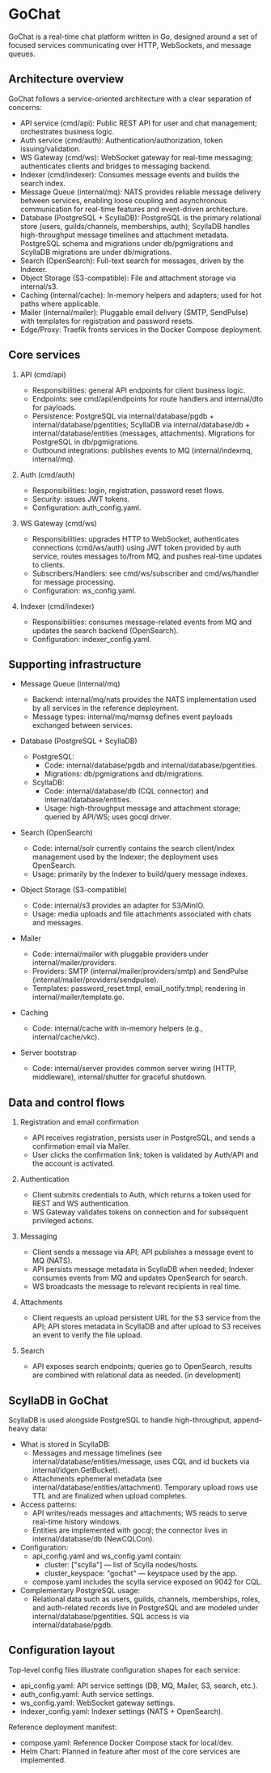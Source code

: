 # GoChat

GoChat is a real-time chat platform written in Go, designed around a set of focused services communicating over HTTP, WebSockets, and message queues.

## Architecture overview

GoChat follows a service-oriented architecture with a clear separation of concerns:

- API service (cmd/api): Public REST API for user and chat management; orchestrates business logic.
- Auth service (cmd/auth): Authentication/authorization, token issuing/validation.
- WS Gateway (cmd/ws): WebSocket gateway for real-time messaging; authenticates clients and bridges to messaging backend.
- Indexer (cmd/indexer): Consumes message events and builds the search index.
- Message Queue (internal/mq): NATS provides reliable message delivery between services, enabling loose coupling and asynchronous communication for real-time features and event-driven architecture.
- Database (PostgreSQL + ScyllaDB): PostgreSQL is the primary relational store (users, guilds/channels, memberships, auth); ScyllaDB handles high-throughput message timelines and attachment metadata. PostgreSQL schema and migrations under db/pgmigrations and ScyllaDB migrations are under db/migrations.
- Search (OpenSearch): Full-text search for messages, driven by the Indexer.
- Object Storage (S3-compatible): File and attachment storage via internal/s3.
- Caching (internal/cache): In-memory helpers and adapters; used for hot paths where applicable.
- Mailer (internal/mailer): Pluggable email delivery (SMTP, SendPulse) with templates for registration and password resets.
- Edge/Proxy: Traefik fronts services in the Docker Compose deployment.

## Core services

1. API (cmd/api)
   - Responsibilities: general API endpoints for client business logic.
   - Endpoints: see cmd/api/endpoints for route handlers and internal/dto for payloads.
   - Persistence: PostgreSQL via internal/database/pgdb + internal/database/pgentities; ScyllaDB via internal/database/db + internal/database/entities (messages, attachments). Migrations for PostgreSQL in db/pgmigrations.
   - Outbound integrations: publishes events to MQ (internal/indexmq, internal/mq).

2. Auth (cmd/auth)
   - Responsibilities: login, registration, password reset flows.
   - Security: issues JWT tokens.
   - Configuration: auth_config.yaml.

3. WS Gateway (cmd/ws)
   - Responsibilities: upgrades HTTP to WebSocket, authenticates connections (cmd/ws/auth) using JWT token provided by auth service, routes messages to/from MQ, and pushes real-time updates to clients.
   - Subscribers/Handlers: see cmd/ws/subscriber and cmd/ws/handler for message processing.
   - Configuration: ws_config.yaml.

4. Indexer (cmd/indexer)
   - Responsibilities: consumes message-related events from MQ and updates the search backend (OpenSearch).
   - Configuration: indexer_config.yaml.

## Supporting infrastructure

- Message Queue (internal/mq)
  - Backend: internal/mq/nats provides the NATS implementation used by all services in the reference deployment.
  - Message types: internal/mq/mqmsg defines event payloads exchanged between services.

- Database (PostgreSQL + ScyllaDB)
  - PostgreSQL:
    - Code: internal/database/pgdb and internal/database/pgentities.
    - Migrations: db/pgmigrations and db/migrations.
  - ScyllaDB:
    - Code: internal/database/db (CQL connector) and internal/database/entities.
    - Usage: high-throughput message and attachment storage; queried by API/WS; uses gocql driver.

- Search (OpenSearch)
  - Code: internal/solr currently contains the search client/index management used by the Indexer; the deployment uses OpenSearch.
  - Usage: primarily by the Indexer to build/query message indexes.

- Object Storage (S3-compatible)
  - Code: internal/s3 provides an adapter for S3/MinIO.
  - Usage: media uploads and file attachments associated with chats and messages.

- Mailer
  - Code: internal/mailer with pluggable providers under internal/mailer/providers.
  - Providers: SMTP (internal/mailer/providers/smtp) and SendPulse (internal/mailer/providers/sendpulse).
  - Templates: password_reset.tmpl, email_notify.tmpl; rendering in internal/mailer/template.go.

- Caching
  - Code: internal/cache with in-memory helpers (e.g., internal/cache/vkc).

- Server bootstrap
  - Code: internal/server provides common server wiring (HTTP, middleware), internal/shutter for graceful shutdown.

## Data and control flows

1. Registration and email confirmation
   - API receives registration, persists user in PostgreSQL, and sends a confirmation email via Mailer.
   - User clicks the confirmation link; token is validated by Auth/API and the account is activated.

2. Authentication
   - Client submits credentials to Auth, which returns a token used for REST and WS authentication.
   - WS Gateway validates tokens on connection and for subsequent privileged actions.

3. Messaging
   - Client sends a message via API; API publishes a message event to MQ (NATS).
   - API persists message metadata in ScyllaDB when needed; Indexer consumes events from MQ and updates OpenSearch for search.
   - WS broadcasts the message to relevant recipients in real time.

4. Attachments
   - Client requests an upload persistent URL for the S3 service from the API; API stores metadata in ScyllaDB and after upload to S3 receives an event to verify the file upload.

5. Search
   - API exposes search endpoints; queries go to OpenSearch, results are combined with relational data as needed. (in development)

## ScyllaDB in GoChat

ScyllaDB is used alongside PostgreSQL to handle high-throughput, append-heavy data:
- What is stored in ScyllaDB:
  - Messages and message timelines (see internal/database/entities/message, uses CQL and id buckets via internal/idgen.GetBucket).
  - Attachments ephemeral metadata (see internal/database/entities/attachment). Temporary upload rows use TTL and are finalized when upload completes.
- Access patterns:
  - API writes/reads messages and attachments; WS reads to serve real-time history windows.
  - Entities are implemented with gocql; the connector lives in internal/database/db (NewCQLCon).
- Configuration:
  - api_config.yaml and ws_config.yaml contain:
    - cluster: ["scylla"] — list of Scylla nodes/hosts.
    - cluster_keyspace: "gochat" — keyspace used by the app.
  - compose.yaml includes the scylla service exposed on 9042 for CQL.
- Complementary PostgreSQL usage:
  - Relational data such as users, guilds, channels, memberships, roles, and auth-related records live in PostgreSQL and are modeled under internal/database/pgentities. SQL access is via internal/database/pgdb.

## Configuration layout

Top-level config files illustrate configuration shapes for each service:
- api_config.yaml: API service settings (DB, MQ, Mailer, S3, search, etc.).
- auth_config.yaml: Auth service settings.
- ws_config.yaml: WebSocket gateway settings.
- indexer_config.yaml: Indexer settings (NATS + OpenSearch).

Reference deployment manifest:
- compose.yaml: Reference Docker Compose stack for local/dev.
- Helm Chart: Planned in feature after most of the core services are implemented.
